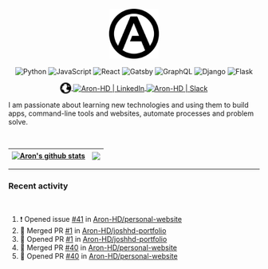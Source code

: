<p align="center">
    <a href="https://aronhd.com">
        <img height="100" width="100" src="my-logo.svg" alt="aronhd.com" />
    </a>
</p>

<p align="center">
    <img alt="Python" src="https://img.shields.io/badge/python-3670A0?style=for-the-badge&logo=python&logoColor=ffdd54" />
    <img alt="JavaScript" src="https://img.shields.io/badge/javascript-%23323330.svg?style=for-the-badge&logo=javascript&logoColor=%23F7DF1E" />
    <img alt="React" src="https://img.shields.io/badge/react-%2320232a.svg?style=for-the-badge&logo=react&logoColor=%2361DAFB" />
    <img alt="Gatsby" src="https://img.shields.io/badge/Gatsby-%23663399.svg?style=for-the-badge&logo=gatsby&logoColor=white" />
    <img alt="GraphQL" src="https://img.shields.io/badge/-GraphQL-E10098?style=for-the-badge&logo=graphql&logoColor=white" />
    <img alt="Django" src="https://img.shields.io/badge/django-%23092E20.svg?style=for-the-badge&logo=django&logoColor=white" />
    <img alt="Flask" src="https://img.shields.io/badge/flask-%23000.svg?style=for-the-badge&logo=flask&logoColor=white" />
</p>

<p align="center">
    <a href="https://aronhd.com">
        <img align="center" alt="aronhd.com" style="svg {fill: white}" width="22px" src="https://raw.githubusercontent.com/iconic/open-iconic/master/svg/globe.svg" />
    </a>
    <a href="https://linkedin.com/aron-hd">
        <img align="center" alt="Aron-HD | LinkedIn" style="svg {fill: white}" width="22px" src="https://cdn.jsdelivr.net/npm/simple-icons@v5/icons/linkedin.svg" />
    </a>
    <a href="https://aron-hd.slack.com">
        <img align="center" alt="Aron-HD | Slack" style="svg {fill: white}" width="22px" src="https://cdn.jsdelivr.net/npm/simple-icons@v5/icons/slack.svg" />
    </a>
</p>

I am passionate about learning new technologies and using them to build apps, command-line tools and websites, automate processes and problem solve.

</br>

<table>
    <thead>
        <tr>
            <th>
                <a href="https://github.com/anuraghazra/github-readme-stats">
                    <img align="center" alt="Aron's github stats" src="https://github-readme-stats.vercel.app/api?username=Aron-HD&amp;show_icons=true&amp;include_all_commits=true&amp;theme=dark&amp;hide_border=true" style="max-width: 100%;">
                </a>
            </th>
            <th>
                <a href="https://github.com/anuraghazra/github-readme-stats">
                    <img align="center" src="https://github-readme-stats.vercel.app/api/top-langs/?username=Aron-HD&amp;layout=compact&amp;theme=dark&amp;hide_border=true" style="max-width: 100%;">
                </a>
            </th>
        </tr>
    </thead>
</table>

<!-- ![Aron's GitHub stats](https://github-readme-stats.vercel.app/api?username=Aron-HD&show_icons=true&theme=dark&count_private=true&hide=contribs)
[![Top Langs](https://github-readme-stats.vercel.app/api/top-langs/?username=Aron-HD&layout=compact&theme=dark)](https://github.com/anuraghazra/github-readme-stats) -->
<!-- [![Aron's wakatime stats](https://github-readme-stats.vercel.app/api/wakatime?username=aronhd&theme=dark)](https://github.com/anuraghazra/github-readme-stats) -->

---

### Recent activity

</br>

<!--START_SECTION:activity-->

1. ❗️ Opened issue [#41](https://github.com/Aron-HD/personal-website/issues/41) in [Aron-HD/personal-website](https://github.com/Aron-HD/personal-website)
2. 🎉 Merged PR [#1](https://github.com/Aron-HD/joshhd-portfolio/pull/1) in [Aron-HD/joshhd-portfolio](https://github.com/Aron-HD/joshhd-portfolio)
3. 💪 Opened PR [#1](https://github.com/Aron-HD/joshhd-portfolio/pull/1) in [Aron-HD/joshhd-portfolio](https://github.com/Aron-HD/joshhd-portfolio)
4. 🎉 Merged PR [#40](https://github.com/Aron-HD/personal-website/pull/40) in [Aron-HD/personal-website](https://github.com/Aron-HD/personal-website)
5. 💪 Opened PR [#40](https://github.com/Aron-HD/personal-website/pull/40) in [Aron-HD/personal-website](https://github.com/Aron-HD/personal-website)
<!--END_SECTION:activity-->

<!--
### Technologies
![Python](https://img.shields.io/badge/python-3670A0?style=for-the-badge&logo=python&logoColor=ffdd54)
![JavaScript](https://img.shields.io/badge/javascript-%23323330.svg?style=for-the-badge&logo=javascript&logoColor=%23F7DF1E)
![React](https://img.shields.io/badge/react-%2320232a.svg?style=for-the-badge&logo=react&logoColor=%2361DAFB)
![Gatsby](https://img.shields.io/badge/Gatsby-%23663399.svg?style=for-the-badge&logo=gatsby&logoColor=white)
![GraphQL](https://img.shields.io/badge/-GraphQL-E10098?style=for-the-badge&logo=graphql&logoColor=white)
![Django](https://img.shields.io/badge/django-%23092E20.svg?style=for-the-badge&logo=django&logoColor=white)
![Flask](https://img.shields.io/badge/flask-%23000.svg?style=for-the-badge&logo=flask&logoColor=white)
![HTML5](https://img.shields.io/badge/html5-%23E34F26.svg?style=for-the-badge&logo=html5&logoColor=white)
![CSS3](https://img.shields.io/badge/css3-%231572B6.svg?style=for-the-badge&logo=css3&logoColor=white)
![SASS](https://img.shields.io/badge/SASS-hotpink.svg?style=for-the-badge&logo=SASS&logoColor=white)
-->

<!--
</br>

---


</br>

### Languages & Technologies

</br>

##### Languages

</br>

![Python](https://img.shields.io/badge/python-3670A0?style=for-the-badge&logo=python&logoColor=ffdd54)
![JavaScript](https://img.shields.io/badge/javascript-%23323330.svg?style=for-the-badge&logo=javascript&logoColor=%23F7DF1E)
![GraphQL](https://img.shields.io/badge/-GraphQL-E10098?style=for-the-badge&logo=graphql&logoColor=white)
![HTML5](https://img.shields.io/badge/html5-%23E34F26.svg?style=for-the-badge&logo=html5&logoColor=white)
![CSS3](https://img.shields.io/badge/css3-%231572B6.svg?style=for-the-badge&logo=css3&logoColor=white)
![SASS](https://img.shields.io/badge/SASS-hotpink.svg?style=for-the-badge&logo=SASS&logoColor=white)

</br>

##### Frameworks / Libraries

</br>

![React](https://img.shields.io/badge/react-%2320232a.svg?style=for-the-badge&logo=react&logoColor=%2361DAFB)
![Gatsby](https://img.shields.io/badge/Gatsby-%23663399.svg?style=for-the-badge&logo=gatsby&logoColor=white)
![Django](https://img.shields.io/badge/django-%23092E20.svg?style=for-the-badge&logo=django&logoColor=white)
![Flask](https://img.shields.io/badge/flask-%23000.svg?style=for-the-badge&logo=flask&logoColor=white)
![Styled Components](https://img.shields.io/badge/styled--components-DB7093?style=for-the-badge&logo=styled-components&logoColor=white)

</br>

##### Data Science

</br>

![Pandas](https://img.shields.io/badge/pandas-%23150458.svg?style=for-the-badge&logo=pandas&logoColor=white)
![NumPy](https://img.shields.io/badge/numpy-%23013243.svg?style=for-the-badge&logo=numpy&logoColor=white)

</br>

##### Databases

</br>

![SQLite](https://img.shields.io/badge/sqlite-%2307405e.svg?style=for-the-badge&logo=sqlite&logoColor=white)

</br>

##### CI/CD

</br>

![GitHub Actions](https://img.shields.io/badge/githubactions-%232671E5.svg?style=for-the-badge&logo=githubactions&logoColor=white)
![Netlify](https://img.shields.io/badge/netlify-%23000000.svg?style=for-the-badge&logo=netlify&logoColor=#00C7B7)

</br>

##### Testing

</br>

![cypress](https://img.shields.io/badge/-cypress-%23E5E5E5?style=for-the-badge&logo=cypress&logoColor=058a5e)
![Postman](https://img.shields.io/badge/Postman-FF6C37?style=for-the-badge&logo=postman&logoColor=white)

</br>

##### Version Control

</br>

![Git](https://img.shields.io/badge/git-%23F05033.svg?style=for-the-badge&logo=git&logoColor=white)

</br>

##### Other tools

</br>

![Jira](https://img.shields.io/badge/jira-%230A0FFF.svg?style=for-the-badge&logo=jira&logoColor=white)
![Trello](https://img.shields.io/badge/Trello-%23026AA7.svg?style=for-the-badge&logo=Trello&logoColor=white)
![Slack](https://img.shields.io/badge/Slack-4A154B?style=for-the-badge&logo=slack&logoColor=white)

</br>

---

<img align="left" alt="Python" width="26px" src="https://raw.githubusercontent.com/github/explore/80688e429a7d4ef2fca1e82350fe8e3517d3494d/topics/python/python.png" />
<img align="left" alt="JavaScript" width="26px" src="https://raw.githubusercontent.com/github/explore/80688e429a7d4ef2fca1e82350fe8e3517d3494d/topics/javascript/javascript.png" />
<img align="left" alt="React" width="26px" src="https://raw.githubusercontent.com/github/explore/80688e429a7d4ef2fca1e82350fe8e3517d3494d/topics/react/react.png" />
<img align="left" alt="Gatsby" width="26px" src="https://raw.githubusercontent.com/github/explore/e94815998e4e0713912fed477a1f346ec04c3da2/topics/gatsby/gatsby.png" />
<img align="left" alt="HTML5" width="26px" src="https://raw.githubusercontent.com/github/explore/80688e429a7d4ef2fca1e82350fe8e3517d3494d/topics/html/html.png" />
<img align="left" alt="CSS3" width="26px" src="https://raw.githubusercontent.com/github/explore/80688e429a7d4ef2fca1e82350fe8e3517d3494d/topics/css/css.png" />
<img align="left" alt="Sass" width="26px" src="https://raw.githubusercontent.com/github/explore/80688e429a7d4ef2fca1e82350fe8e3517d3494d/topics/sass/sass.png" />
<img align="left" alt="Node.js" width="26px" src="https://raw.githubusercontent.com/github/explore/80688e429a7d4ef2fca1e82350fe8e3517d3494d/topics/nodejs/nodejs.png" />
<img align="left" alt="Flask" width="26px" src="https://raw.githubusercontent.com/github/explore/78df643247d429f6cc873026c0622819ad797942/topics/flask/flask.png" />
<img align="left" alt="SQLite" width="26px" src="https://raw.githubusercontent.com/github/explore/78df643247d429f6cc873026c0622819ad797942/topics/sqlite/sqlite.png" />
<img align="left" alt="Django" width="26px" src="https://raw.githubusercontent.com/github/explore/78df643247d429f6cc873026c0622819ad797942/topics/django/django.png" />
<img align="left" alt="GraphQL" width="26px" src="https://raw.githubusercontent.com/github/explore/80688e429a7d4ef2fca1e82350fe8e3517d3494d/topics/graphql/graphql.png" />
<img align="left" alt="Git" width="26px" src="https://raw.githubusercontent.com/github/explore/80688e429a7d4ef2fca1e82350fe8e3517d3494d/topics/git/git.png" />

-->
